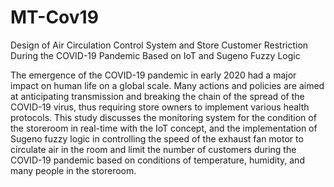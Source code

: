 # MT-Cov19
Design of Air Circulation Control System and Store Customer Restriction During the COVID-19 Pandemic Based on IoT and Sugeno Fuzzy Logic

The emergence of the COVID-19 pandemic in early 2020 had a major impact on human life on a global scale. Many actions and policies are aimed at anticipating transmission and breaking the chain of the spread of the COVID-19 virus, thus requiring store owners to implement various health protocols. This study discusses the monitoring system for the condition of the storeroom in real-time with the IoT concept, and the implementation of Sugeno fuzzy logic in controlling the speed of the exhaust fan motor to circulate air in the room and limit the number of customers during the COVID-19 pandemic based on conditions of temperature, humidity, and many people in the storeroom.
